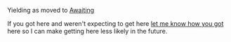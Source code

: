 Yielding as moved to [Awaiting](Awaiting)

If you got here and weren't expecting to get here [let me know how you got](https://github.com/bitwes/Gut/issues) here so I can make getting here less likely in the future.